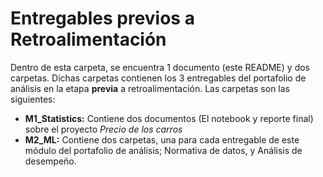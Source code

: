 # Entregables previos a Retroalimentación
Dentro de esta carpeta, se encuentra 1 documento (este README) y dos carpetas. Dichas carpetas contienen los 3 entregables del portafolio de análisis en la etapa **previa** a retroalimentación. Las carpetas son las siguientes:

* **M1_Statistics:** Contiene dos documentos (El notebook y reporte final) sobre el proyecto _Precio de los carros_
* **M2_ML:** Contiene dos carpetas, una para cada entregable de este módulo del portafolio de análisis; Normativa de datos, y Análisis de desempeño.


